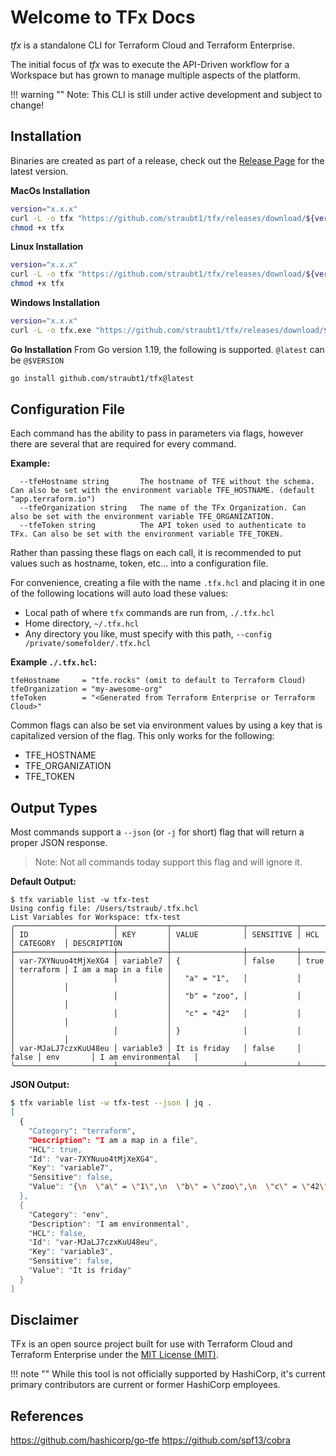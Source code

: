 # Welcome to TFx Docs

_tfx_ is a standalone CLI for Terraform Cloud and Terraform Enterprise.

The initial focus of _tfx_ was to execute the API-Driven workflow for a Workspace but has grown to manage multiple aspects of the platform.

!!! warning ""
    Note: This CLI is still under active development and subject to change!

## Installation

Binaries are created as part of a release, check out the [Release Page](https://github.com/straubt1/tfx/releases) for the latest version.

**MacOs Installation**
```sh
version="x.x.x"
curl -L -o tfx "https://github.com/straubt1/tfx/releases/download/${version}/tfx_darwin_amd64"
chmod +x tfx
```

**Linux Installation**
```sh
version="x.x.x"
curl -L -o tfx "https://github.com/straubt1/tfx/releases/download/${version}/tfx_linux_amd64"
chmod +x tfx
```

**Windows Installation**
```sh
version="x.x.x"
curl -L -o tfx.exe "https://github.com/straubt1/tfx/releases/download/${version}/tfx_windows_amd64"
```

**Go Installation**
From Go version 1.19, the following is supported. `@latest` can be `@$VERSION`
```sh
go install github.com/straubt1/tfx@latest
```

<!-- ### Commands

* [`tfx workspace`](commands/workspace.md) - Commands to work with Workspaces
* [`tfx registry`](commands/registry.md) - Commands to manage the Private Registry
* [`tfx gpg`](commands/gpg.md) - Commands to manage GPG Keys (for use with the Private Registry)
* [`tfx release`](commands/release.md) - Commands to view and download Releases -->

## Configuration File

Each command has the ability to pass in parameters via flags, however there are several that are required for every command.

**Example:**

```
  --tfeHostname string       The hostname of TFE without the schema. Can also be set with the environment variable TFE_HOSTNAME. (default "app.terraform.io")
  --tfeOrganization string   The name of the TFx Organization. Can also be set with the environment variable TFE_ORGANIZATION.
  --tfeToken string          The API token used to authenticate to TFx. Can also be set with the environment variable TFE_TOKEN.
```

Rather than passing these flags on each call, it is recommended to put values such as hostname, token, etc... into a configuration file.

For convenience, creating a file with the name `.tfx.hcl` and placing it in one of the following locations will auto load these values:

- Local path of where `tfx` commands are run from, `./.tfx.hcl`
- Home directory, `~/.tfx.hcl`
- Any directory you like, must specify with this path, `--config /private/somefolder/.tfx.hcl`

**Example `./.tfx.hcl`:**
```hcl
tfeHostname     = "tfe.rocks" (omit to default to Terraform Cloud)
tfeOrganization = "my-awesome-org"
tfeToken        = "<Generated from Terraform Enterprise or Terraform Cloud>"
```

Common flags can also be set via environment values by using a key that is capitalized version of the flag.
This only works for the following:

- TFE_HOSTNAME
- TFE_ORGANIZATION
- TFE_TOKEN

## Output Types

Most commands support a `--json` (or `-j` for short) flag that will return a proper JSON response.

> Note: Not all commands today support this flag and will ignore it.

**Default Output:**

```
$ tfx variable list -w tfx-test               
Using config file: /Users/tstraub/.tfx.hcl
List Variables for Workspace: tfx-test
╭──────────────────────┬───────────┬────────────────┬───────────┬───────┬───────────┬──────────────────────╮
│ ID                   │ KEY       │ VALUE          │ SENSITIVE │ HCL   │ CATEGORY  │ DESCRIPTION          │
├──────────────────────┼───────────┼────────────────┼───────────┼───────┼───────────┼──────────────────────┤
│ var-7XYNuuo4tMjXeXG4 │ variable7 │ {              │ false     │ true  │ terraform │ I am a map in a file │
│                      │           │   "a" = "1",   │           │       │           │                      │
│                      │           │   "b" = "zoo", │           │       │           │                      │
│                      │           │   "c" = "42"   │           │       │           │                      │
│                      │           │ }              │           │       │           │                      │
│ var-MJaLJ7czxKuU48eu │ variable3 │ It is friday   │ false     │ false │ env       │ I am environmental   │
╰──────────────────────┴───────────┴────────────────┴───────────┴───────┴───────────┴──────────────────────╯
```

**JSON Output:**

```sh
$ tfx variable list -w tfx-test --json | jq .
[
  {
    "Category": "terraform",
    "Description": "I am a map in a file",
    "HCL": true,
    "Id": "var-7XYNuuo4tMjXeXG4",
    "Key": "variable7",
    "Sensitive": false,
    "Value": "{\n  \"a\" = \"1\",\n  \"b\" = \"zoo\",\n  \"c\" = \"42\"\n}"
  },
  {
    "Category": "env",
    "Description": "I am environmental",
    "HCL": false,
    "Id": "var-MJaLJ7czxKuU48eu",
    "Key": "variable3",
    "Sensitive": false,
    "Value": "It is friday"
  }
]
```

## Disclaimer

TFx is an open source project built for use with Terraform Cloud and Terraform Enterprise under the [MIT License (MIT)](https://github.com/straubt1/tfx/blob/main/LICENSE).

!!! note ""
    While this tool is not officially supported by HashiCorp, it's current primary contributors are current or former HashiCorp employees.

## References

https://github.com/hashicorp/go-tfe
https://github.com/spf13/cobra
